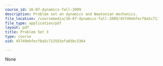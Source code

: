 ```yaml
---
course_id: 16-07-dynamics-fall-2009
description: Problem set on dynamics and Newtonian mechanics.
file_location: /coursemedia/16-07-dynamics-fall-2009/45749ebfecf8a5c713555efa03bc3364_MIT16_07F09_hw03.pdf
file_type: application/pdf
layout: pdf
title: Problem Set 3
type: course
uid: 45749ebfecf8a5c713555efa03bc3364

---
```

None